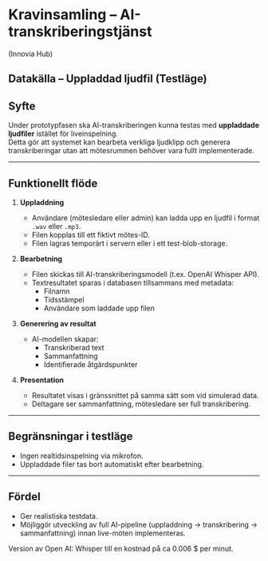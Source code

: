 # Kravinsamling – AI-transkriberingstjänst  

(Innovia Hub)

## Datakälla – Uppladdad ljudfil (Testläge)

## Syfte

Under prototypfasen ska AI-transkriberingen kunna testas med **uppladdade ljudfiler** istället för liveinspelning.  
Detta gör att systemet kan bearbeta verkliga ljudklipp och generera transkriberingar utan att mötesrummen behöver vara fullt implementerade.

---

## Funktionellt flöde

1. **Uppladdning**
   - Användare (mötesledare eller admin) kan ladda upp en ljudfil i format `.wav` eller `.mp3`.
   - Filen kopplas till ett fiktivt mötes-ID.
   - Filen lagras temporärt i servern eller i ett test-blob-storage.

2. **Bearbetning**
   - Filen skickas till AI-transkriberingsmodell (t.ex. OpenAI Whisper API).
   - Textresultatet sparas i databasen tillsammans med metadata:
     - Filnamn  
     - Tidsstämpel  
     - Användare som laddade upp filen  

3. **Generering av resultat**
   - AI-modellen skapar:
     - Transkriberad text  
     - Sammanfattning  
     - Identifierade åtgärdspunkter  

4. **Presentation**
   - Resultatet visas i gränssnittet på samma sätt som vid simulerad data.
   - Deltagare ser sammanfattning, mötesledare ser full transkribering.

---

## Begränsningar i testläge

- Ingen realtidsinspelning via mikrofon.  
- Uppladdade filer tas bort automatiskt efter bearbetning.  

---

## Fördel

- Ger realistiska testdata.  
- Möjliggör utveckling av full AI-pipeline (uppladdning → transkribering → sammanfattning) innan live-möten implementeras.

Version av Open AI: Whisper till en kostnad på ca 0.006 $ per minut.
